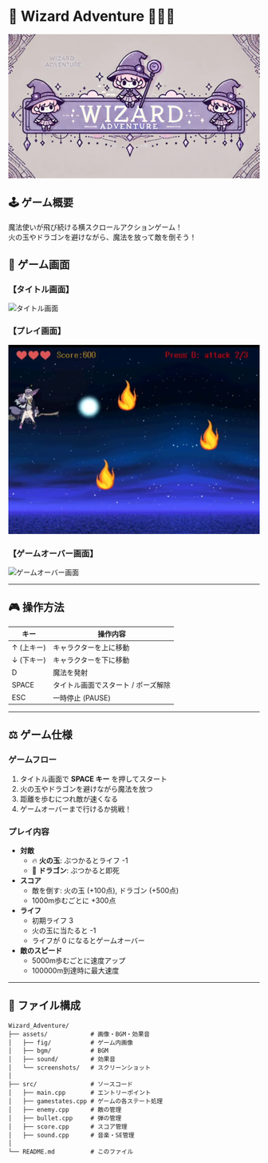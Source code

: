 # 🎩 Wizard Adventure 🧙‍♂️✨

![ゲームのロゴ](https://github.com/gaze11a/Wizard_Adventure/blob/master/assets/fig/title.webp?raw=true)

## 🕹️ ゲーム概要
魔法使いが飛び続ける横スクロールアクションゲーム！  
火の玉やドラゴンを避けながら、魔法を放って敵を倒そう！

## 📸 ゲーム画面
### 【タイトル画面】
![タイトル画面](https://github.com/gaze11a/Wizard_Adventure/blob/master/assets/screenshots/title.png?raw=true)

### 【プレイ画面】
![プレイ画面](https://github.com/gaze11a/Wizard_Adventure/blob/master/assets/screenshots/gameplay.png?raw=true)

### 【ゲームオーバー画面】
![ゲームオーバー画面](https://github.com/gaze11a/Wizard_Adventure/blob/master/assets/screenshots/gameover.png?raw=true)

---

## 🎮 操作方法
| キー | 操作内容 |
|------|------------------------|
| ↑ (上キー) | キャラクターを上に移動 |
| ↓ (下キー) | キャラクターを下に移動 |
| D | 魔法を発射 |
| SPACE | タイトル画面でスタート / ポーズ解除 |
| ESC | 一時停止 (PAUSE) |

---

## ⚖️ ゲーム仕様
### ゲームフロー
1. タイトル画面で **SPACE キー** を押してスタート
2. 火の玉やドラゴンを避けながら魔法を放つ
3. 距離を歩むにつれ敵が速くなる
4. ゲームオーバーまで行けるか挑戦！

### プレイ内容
- **対敵**
  - 🔥 **火の玉**: ぶつかるとライフ -1
  - 🐉 **ドラゴン**: ぶつかると即死
- **スコア**
  - 敵を倒す: 火の玉 (+100点), ドラゴン (+500点)
  - 1000m歩むごとに +300点
- **ライフ**
  - 初期ライフ 3
  - 火の玉に当たると -1
  - ライフが 0 になるとゲームオーバー
- **敵のスピード**
  - 5000m歩むごとに速度アップ
  - 100000m到達時に最大速度

---

## 🏢 ファイル構成
```
Wizard_Adventure/
├── assets/            # 画像・BGM・効果音
│   ├── fig/           # ゲーム内画像
│   ├── bgm/           # BGM
│   ├── sound/         # 効果音
│   └── screenshots/   # スクリーンショット
│
├── src/               # ソースコード
│   ├── main.cpp       # エントリーポイント
│   ├── gamestates.cpp # ゲームの各ステート処理
│   ├── enemy.cpp      # 敵の管理
│   ├── bullet.cpp     # 弾の管理
│   ├── score.cpp      # スコア管理
│   ├── sound.cpp      # 音楽・SE管理
│
└── README.md          # このファイル
```
